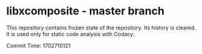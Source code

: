 # libxcomposite - master branch

This repository contains frozen state of the repository.
Its history is cleared. It is used only for static code
analysis with Codacy.

Commit Time: 1702710121